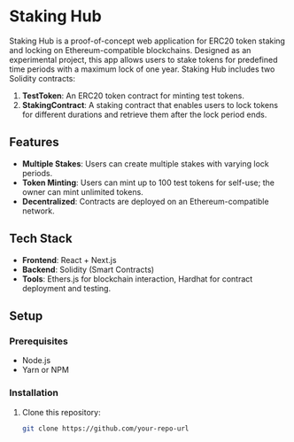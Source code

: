 # Staking Hub

Staking Hub is a proof-of-concept web application for ERC20 token staking and locking on Ethereum-compatible blockchains. Designed as an experimental project, this app allows users to stake tokens for predefined time periods with a maximum lock of one year. Staking Hub includes two Solidity contracts:

1. **TestToken**: An ERC20 token contract for minting test tokens.
2. **StakingContract**: A staking contract that enables users to lock tokens for different durations and retrieve them after the lock period ends.

## Features

- **Multiple Stakes**: Users can create multiple stakes with varying lock periods.
- **Token Minting**: Users can mint up to 100 test tokens for self-use; the owner can mint unlimited tokens.
- **Decentralized**: Contracts are deployed on an Ethereum-compatible network.

## Tech Stack

- **Frontend**: React + Next.js
- **Backend**: Solidity (Smart Contracts)
- **Tools**: Ethers.js for blockchain interaction, Hardhat for contract deployment and testing.

## Setup

### Prerequisites

- Node.js
- Yarn or NPM

### Installation

1. Clone this repository:

   ```bash
   git clone https://github.com/your-repo-url
